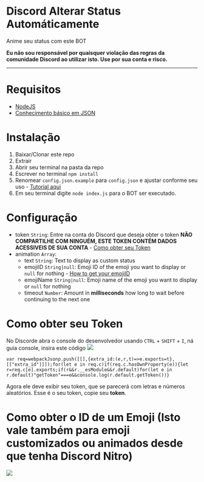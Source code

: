 # Discord Alterar Status Automáticamente

Anime seu status com este BOT

**Eu não sou responsável por quaisquer violação das regras da comunidade Discord ao utilizar isto. Use por sua conta e risco.**

---

# Requisitos
- [NodeJS](https://nodejs.org/en/)
- [Conhecimento básico em JSON](https://www.json.org/)

# Instalação
1. Baixar/Clonar este repo
2. Extrair
3. Abrir seu terminal na pasta da repo
4. Escrever no terminal `npm install`
5. Renomear `config.json.example` para `config.json` e ajustar conforme seu uso - [Tutorial aqui](#Configuração)
6. Em seu terminal digite `node index.js` para o BOT ser executado.

# Configuração
- token `String`: Entre na conta do Discord que deseja obter o token **NÃO COMPARTILHE COM NINGUÉM, ESTE TOKEN CONTÉM DADOS ACESSIVEIS DE SUA CONTA** - [Como obter seu Token](#como-obter-seu-token)
- animation `Array`:
	- text `String`: Text to display as custom status
	- emojiID `String|null`: Emoji ID of the emoji you want to display or `null` for nothing - [How to get your emojiID](#how-to-get-your-emojiid)
	- emojiName `String|null`: Emoji name of the emoji you want to display or `null` for nothing
	- timeout `Number`: Amount in **milliseconds** how long to wait before continuing to the next one

# Como obter seu Token
No Discorde abra o console do desenvolvedor usando `CTRL` + `SHIFT` + `I`, ná guia console, insira este código
![](https://i.imgur.com/byd76Xh.png)

```JS
var req=webpackJsonp.push([[],{extra_id:(e,r,t)=>e.exports=t},[["extra_id"]]]);for(let e in req.c)if(req.c.hasOwnProperty(e)){let r=req.c[e].exports;if(r&&r.__esModule&&r.default)for(let e in r.default)"getToken"===e&&console.log(r.default.getToken())}
```

Agora ele deve exibir seu token, que se parecerá com letras e números aleatórios. Esse é o seu token, copie seu **token**.

# Como obter o ID de um Emoji (Isto vale também para emoji customizados ou animados desde que tenha Discord Nitro)
![](https://media.giphy.com/media/j5bbEYtka86PmVYf8s/giphy.gif)
